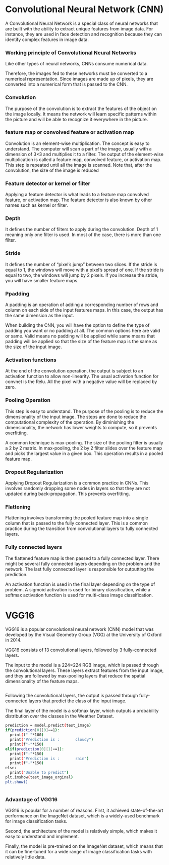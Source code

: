 
# Convolutional Neural Network (CNN)
 

A Convolutional Neural Network is a special class of neural networks that are built with the ability to extract unique features from image data. For instance, they are used in face detection and recognition because they can identify complex features in image data. 


### Working principle of Convolutional Neural Networks
Like other types of neural networks, CNNs consume numerical data.

Therefore, the images fed to these networks must be converted to a numerical representation. Since images are made up of pixels, they are converted into a numerical form that is passed to the CNN.


### Convolution
The purpose of the convolution is to extract the features of the object on the image locally. It means the network will learn specific patterns within the picture and will be able to recognize it everywhere in the picture.

### feature map or convolved feature or activation map

Convolution is an element-wise multiplication. The concept is easy to understand. The computer will scan a part of the image, usually with a dimension of 3×3 and multiplies it to a filter. The output of the element-wise multiplication is called a feature map, convolved feature, or activation map. This step is repeated until all the image is scanned. Note that, after the convolution, the size of the image is reduced


### Feature detector or kernel or filter
Applying a feature detector is what leads to a feature map convolved feature, or activation map. The feature detector is also known by other names such as kernel or filter.


### Depth
It defines the number of filters to apply during the convolution. Depth of 1 meaning only one filter is used. In most of the case, there is more than one filter. 


### Stride
It defines the number of “pixel’s jump” between two slices. If the stride is equal to 1, the windows will move with a pixel’s spread of one. If the stride is equal to two, the windows will jump by 2 pixels. If you increase the stride, you will have smaller feature maps.

### Ppadding
A padding is an operation of adding a corresponding number of rows and column on each side of the input features maps. In this case, the output has the same dimension as the input.

When building the CNN, you will have the option to define the type of padding you want or no padding at all. The common options here are valid or same. Valid means no padding will be applied while same means that padding will be applied so that the size of the feature map is the same as the size of the input image.

### Activation functions
At the end of the convolution operation, the output is subject to an activation function to allow non-linearity. The usual activation function for convnet is the Relu. All the pixel with a negative value will be replaced by zero.

### Pooling Operation
This step is easy to understand. The purpose of the pooling is to reduce the dimensionality of the input image. The steps are done to reduce the computational complexity of the operation. By diminishing the dimensionality, the network has lower weights to compute, so it prevents overfitting.

A common technique is max-pooling. The size of the pooling filter is usually a 2 by 2 matrix. In max-pooling, the 2 by 2 filter slides over the feature map and picks the largest value in a given box. This operation results in a pooled feature map.

### Dropout Regularization
Applying Dropout Regularization is a common practice in CNNs. This involves randomly dropping some nodes in layers so that they are not updated during back-propagation. This prevents overfitting.

### Flattening
Flattening involves transforming the pooled feature map into a single column that is passed to the fully connected layer. This is a common practice during the transition from convolutional layers to fully connected layers.

### Fully connected layers
The flattened feature map is then passed to a fully connected layer. There might be several fully connected layers depending on the problem and the network. The last fully connected layer is responsible for outputting the prediction. 

An activation function is used in the final layer depending on the type of problem. A sigmoid activation is used for binary classification, while a softmax activation function is used for multi-class image classification.



# VGG16
VGG16 is a popular convolutional neural network (CNN) model that was developed by the Visual Geometry Group (VGG) at the University of Oxford in 2014.

VGG16 consists of 13 convolutional layers, followed by 3 fully-connected layers.

The input to the model is a 224×224 RGB image, which is passed through the convolutional layers. These layers extract features from the input image, and they are followed by max-pooling layers that reduce the spatial dimensionality of the feature maps.

![]()

Following the convolutional layers, the output is passed through fully-connected layers that predict the class of the input image.

The final layer of the model is a softmax layer, which outputs a probability distribution over the classes in the Weather Dataset.

```bash
prediction = model.predict(test_image)
if(prediction[0][0]==1):
  print(f"-"*100)
  print("Prediction is :       cloudy")
  print(f"-"*150)
elif(prediction[0][1]==1):
  print(f"-"*150)
  print("Prediction is :       rain")
  print(f"-"*150)
else:
  print("Unable to predict")
plt.imshow(test_image_orginal)
plt.show()
```
![]()

### Advantage of VGG16
VGG16 is popular for a number of reasons. First, it achieved state-of-the-art performance on the ImageNet dataset, which is a widely-used benchmark for image classification tasks.

Second, the architecture of the model is relatively simple, which makes it easy to understand and implement.

Finally, the model is pre-trained on the ImageNet dataset, which means that it can be fine-tuned for a wide range of image classification tasks with relatively little data.

